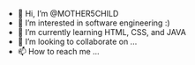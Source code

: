 - 👋 Hi, I’m @MOTHER5CHILD
- 👀 I’m interested in software engineering :)
- 🌱 I’m currently learning HTML, CSS, and JAVA
- 💞️ I’m looking to collaborate on ...
- 📫 How to reach me ...

<!---
MOTHER5CHILD/MOTHER5CHILD is a ✨ special ✨ repository because its `README.md` (this file) appears on your GitHub profile.
You can click the Preview link to take a look at your changes.
--->
